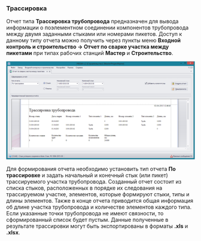 ﻿
### Трассировка
Отчет типа **Трассировка трубопровода** предназначен для вывода информации о поэлементном соединении компонентов трубопровода между двумя заданными стыками или номерами пикетов. Доступ к данному типу отчета можно получить через пункты меню **Входной контроль и строительство -> Отчет по сварке участка между пикетами** при типах рабочих станций **Мастер** и **Строительство**. 

![_report_tracing_by_join.png](_report_tracing_by_join.png "Отчет по трассировке")

Для формирования отчета необходимо установить тип отчета **По трассировке** и задать начальный и конечный стык (или пикет) трассируемого участка трубопровода. Созданный отчет состоит из списка стыков, расположенных в порядке их следования на трассируемом участке, элементов, которые формируют стыки, типы и длины элементов.  Также в конце отчета приводится общая информация об длине участка трубопровода и количестве элементов каждого типа. Если указанные точки трубопровода не имеют связности, то сформированный список будет пустым. Данные полученные в результате трассировки могут быть экспортированы в форматы **.xls** и **.xlsx**.